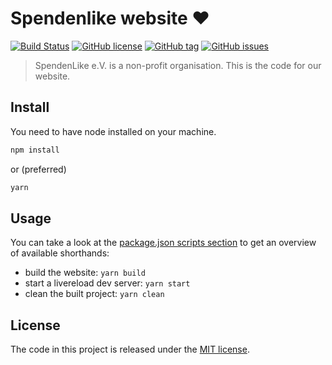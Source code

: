 # Spendenlike website :heart:

[![Build Status](https://travis-ci.org/spendenlike/website.svg?branch=master)](https://travis-ci.org/spendenlike/website)
[![GitHub license](https://img.shields.io/github/license/spendenlike/website.svg)](https://github.com/spendenlike/website/LICENSE)
[![GitHub tag](https://img.shields.io/github/tag/spendenlike/website.svg)](https://github.com/spendenlike/website)
[![GitHub issues](https://img.shields.io/github/issues/spendenlike/website.svg)](https://github.com/spendenlike/website/issues)

> SpendenLike e.V. is a non-profit organisation. This is the code for our website.


## Install
You need to have node installed on your machine.

```bash
npm install
```
or (preferred)
```bash
yarn
```


## Usage

You can take a look at the [package.json scripts section](package.json) to get an overview of available shorthands:

* build the website: `yarn build`
* start a livereload dev server: `yarn start`
* clean the built project: `yarn clean`


## License

The code in this project is released under the [MIT license](LICENSE).
